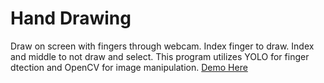 # Hand Drawing
Draw on screen with fingers through webcam. Index finger to draw. Index and middle to not draw and select. This program utilizes YOLO for finger dtection
and OpenCV for image manipulation.
[Demo Here](https://youtu.be/C0ruT9Dychk "Hand Drawing")
